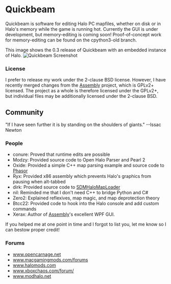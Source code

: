 # Quickbeam

Quickbeam is software for editing Halo PC mapfiles, whether on disk or
in Halo's memory while the game is running hot. Currently the GUI is under
development, but memory-editing is coming soon! Proof-of-concept work for
memory-editing can be found on the cpython3-old branch.

This image shows the 0.3 release of Quickbeam with an embedded instance of Halo.
![Quickbeam Screenshot](http://i.imgur.com/NXJmsW2.png)

### License

I prefer to release my work under the 2-clause BSD license. However, I
have recently merged changes from the [Assembly](https://github.com/XboxChaos/Assembly)
project, which is GPLv2+ licensed. The project as a whole is therefore
licensed under the GPLv2+, but individual files may be additionally
licensed under the 2-clause BSD.

## Community

"If I have seen further it is by standing on the shoulders of giants." --Issac Newton

### People

- conure: Proved that runtime edits are possible
- Modzy: Provided source code to Open Halo Parser and Pearl 2
- Oxide: Provided a simple C++ map parsing example and source code to [Phasor](https://github.com/urbanyoung/Phasor)
- Ryx: Provided x86 assembly which prevents Halo's graphics from pausing when alt-tabbed
- dirk: Provided source code to [SDMHaloMapLoader](https://github.com/samdmarshall/SDMHaloMapLoader)
- nil: Reminded me that I don't need C++ to bridge Python and C#
- Zero2: Explained reflexives, map magic, and map deprotection theory
- Btcc22: Provided code to hook into the Halo console and add custom commands
- Xerax: Author of [Assembly](https://github.com/XboxChaos/Assembly)'s excellent WPF GUI.

If you helped me at one point in time and I forgot to list you, let me know so I can bestow proper credit!

### Forums

- www.opencarnage.net
- www.macgamingmods.com/forums
- www.halomods.com
- www.xboxchaos.com/forum/
- www.modhalo.net
